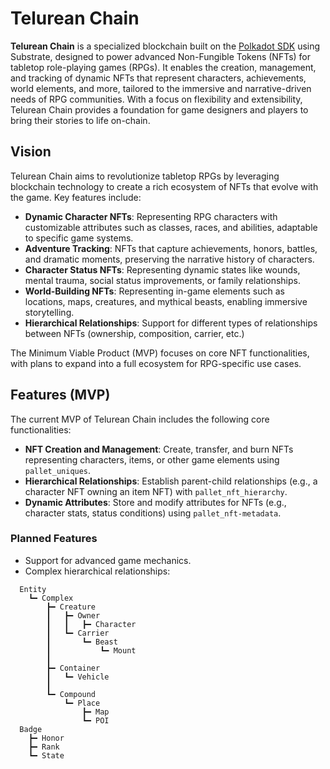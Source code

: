 # Telurean Chain

**Telurean Chain** is a specialized blockchain built on the [Polkadot SDK](https://github.com/paritytech/polkadot-sdk) using Substrate, designed to power advanced Non-Fungible Tokens (NFTs) for tabletop role-playing games (RPGs). It enables the creation, management, and tracking of dynamic NFTs that represent characters, achievements, world elements, and more, tailored to the immersive and narrative-driven needs of RPG communities. With a focus on flexibility and extensibility, Telurean Chain provides a foundation for game designers and players to bring their stories to life on-chain.

## Vision

Telurean Chain aims to revolutionize tabletop RPGs by leveraging blockchain technology to create a rich ecosystem of NFTs that evolve with the game. Key features include:
- **Dynamic Character NFTs**: Representing RPG characters with customizable attributes such as classes, races, and abilities, adaptable to specific game systems.
- **Adventure Tracking**: NFTs that capture achievements, honors, battles, and dramatic moments, preserving the narrative history of characters.
- **Character Status NFTs**: Representing dynamic states like wounds, mental trauma, social status improvements, or family relationships.
- **World-Building NFTs**: Representing in-game elements such as locations, maps, creatures, and mythical beasts, enabling immersive storytelling.
- **Hierarchical Relationships**: Support for different types of relationships between NFTs (ownership, composition, carrier, etc.)

The Minimum Viable Product (MVP) focuses on core NFT functionalities, with plans to expand into a full ecosystem for RPG-specific use cases.

## Features (MVP)

The current MVP of Telurean Chain includes the following core functionalities:
- **NFT Creation and Management**: Create, transfer, and burn NFTs representing characters, items, or other game elements using `pallet_uniques`.
- **Hierarchical Relationships**: Establish parent-child relationships (e.g., a character NFT owning an item NFT) with `pallet_nft_hierarchy`.
- **Dynamic Attributes**: Store and modify attributes for NFTs (e.g., character stats, status conditions) using `pallet_nft-metadata`.

### Planned Features
- Support for advanced game mechanics.
- Complex hierarchical relationships:

```plaintext
  Entity
    ┗━ Complex
        ┣━ Creature
        ┃   ┣━ Owner
        ┃   ┃   ┣━ Character
        ┃   ┗━ Carrier
        ┃       ┗━ Beast
        ┃           ┗━ Mount
        ┃
        ┣━ Container
        ┃   ┗━ Vehicle
        ┃
        ┗━ Compound
            ┗━ Place
                ┣━ Map
                ┗━ POI
  Badge
    ┣━ Honor
    ┣━ Rank
    ┗━ State

